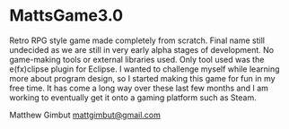 # MattsGame3.0
Retro RPG style game made completely from scratch. 
Final name still undecided as we are still in very early alpha stages of development.
No game-making tools or external libraries used. Only tool used was the e(fx)clipse plugin for Eclipse.
I wanted to challenge myself while learning more about program design, so I started making this game for fun in my free time.
It has come a long way over these last few months and I am working to eventually get it onto a gaming platform such as Steam.


Matthew Gimbut
mattgimbut@gmail.com
